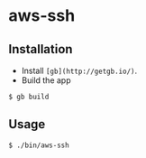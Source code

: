 # aws-ssh

## Installation

* Install `[gb](http://getgb.io/)`.
* Build the app

``` shell
$ gb build
```

## Usage

``` shell
$ ./bin/aws-ssh
```